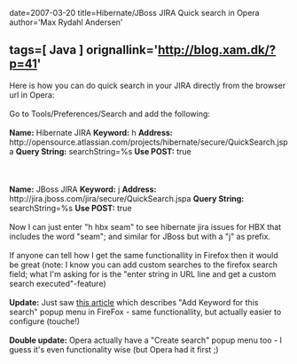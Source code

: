 date=2007-03-20
title=Hibernate/JBoss JIRA Quick search in Opera
author='Max Rydahl Andersen'

tags=[ Java ]
orignallink='http://blog.xam.dk/?p=41'
---
<div><p>Here is how you can do quick search in your JIRA directly from the browser url in Opera:
<br><br>
Go to Tools/Preferences/Search and add the following:
<br><br><b>Name:</b> Hibernate JIRA
<b>Keyword:</b> h
<b>Address:</b> http://opensource.atlassian.com/projects/hibernate/secure/QuickSearch.jspa  
<b>Query String:</b> searchString=%s
<b>Use POST:</b> true
<br><br><br><br><b>Name:</b> JBoss JIRA
<b>Keyword:</b> j
<b>Address:</b> http://jira.jboss.com/jira/secure/QuickSearch.jspa
<b>Query String:</b> searchString=%s
<b>Use POST:</b> true
<br><br>
Now I can just enter "h hbx seam" to see hibernate jira issues for HBX that includes the word "seam"; and similar for JBoss but with a "j" as prefix.
<br><br>
If anyone can tell how I get the same functionallity in Firefox then it would be great (note: I know you can add custom searches to the firefox search field; what I'm asking for is the "enter string in URL line and get a custom search executed"-feature)
<br><br><b>Update:</b> Just saw <a href="http://www.xyzcomputing.com/index.php?option=content&amp;task=view&amp;id=1002">this article</a> which describes "Add Keyword for this search" popup menu in FireFox - same functionallity, but actually easier to configure (touche!)
<br><br><b>Double update:</b> Opera actually have a "Create search" popup menu too - I guess it's even functionality wise (but Opera had it first ;)</p></div>
